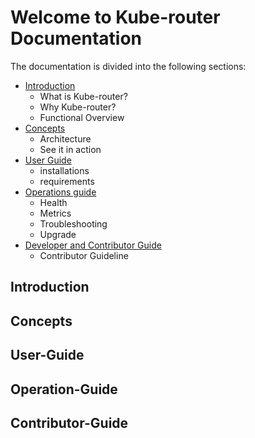 # Welcome to Kube-router Documentation

The documentation is divided into the following sections:

- [Introduction](#introduction)
  - What is Kube-router?
  - Why Kube-router?
  - Functional Overview
- [Concepts](#concepts)
  - Architecture
  - See it in action
- [User Guide](#user-guide)
  - installations
  - requirements
- [Operations guide](#operation-guide)
  - Health
  - Metrics
  - Troubleshooting
  - Upgrade
- [Developer and Contributor Guide](#contributor-guide)
  - Contributor Guideline

## Introduction

## Concepts

## User-Guide

## Operation-Guide

## Contributor-Guide

